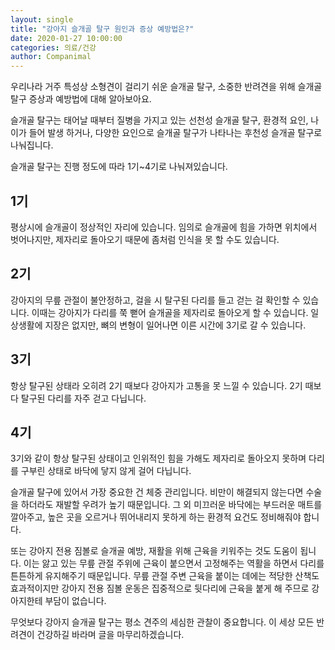```yaml
---
layout: single
title: "강아지 슬개골 탈구 원인과 증상 예방법은?"
date: 2020-01-27 10:00:00
categories: 의료/건강
author: Companimal
---
```


우리나라 거주 특성상 소형견이 걸리기 쉬운 슬개골 탈구, 소중한 반려견을 위해 슬개골 탈구 증상과 예방법에 대해 알아보아요.

슬개골 탈구는 태어날 때부터 질병을 가지고 있는 선천성 슬개골 탈구, 환경적 요인, 나이가 들어 발생 하거나, 다양한 요인으로 슬개골 탈구가 나타나는 후천성 슬개골 탈구로 나눠집니다.

슬개골 탈구는 진행 정도에 따라 1기~4기로 나눠져있습니다.

## 1기

평상시에 슬개골이 정상적인 자리에 있습니다. 임의로 슬개골에 힘을 가하면 위치에서 벗어나지만, 제자리로 돌아오기 때문에 좀처럼 인식을 못 할 수도 있습니다.

## 2기

강아지의 무릎 관절이 불안정하고, 걸을 시 탈구된 다리를 들고 걷는 걸 확인할 수 있습니다. 이때는 강아지가 다리를 쭉 뻗어 슬개골을 제자리로 돌아오게 할 수 있습니다. 일상생활에 지장은 없지만, 뼈의 변형이 일어나면 이른 시간에 3기로 갈 수 있습니다.

## 3기

항상 탈구된 상태라 오히려 2기 때보다 강아지가 고통을 못 느낄 수 있습니다. 2기 때보다 탈구된 다리를 자주 걷고 다닙니다.

## 4기

3기와 같이 항상 탈구된 상태이고 인위적인 힘을 가해도 제자리로 돌아오지 못하며 다리를 구부린 상태로 바닥에 닿지 않게 걸어 다닙니다.

슬개골 탈구에 있어서 가장 중요한 건 체중 관리입니다. 비만이 해결되지 않는다면 수술을 하더라도 재발할 우려가 높기 때문입니다. 그 외 미끄러운 바닥에는 부드러운 매트를 깔아주고, 높은 곳을 오르거나 뛰어내리지 못하게 하는 환경적 요건도 정비해줘야 합니다.

또는 강아지 전용 짐볼로 슬개골 예방, 재활을 위해 근육을 키워주는 것도 도움이 됩니다. 이는 앓고 있는 무릎 관절 주위에 근육이 붙으면서 고정해주는 역활을 하면서 다리를 튼튼하게 유지해주기 때문입니다. 무릎 관절 주변 근육을 붙이는 데에는 적당한 산책도 효과적이지만 강아지 전용 짐볼 운동은 집중적으로 뒷다리에 근육을 붙게 해 주므로 강아지한테 부담이 없습니다.

무엇보다 강아지 슬개골 탈구는 평소 견주의 세심한 관찰이 중요합니다. 이 세상 모든 반려견이 건강하길 바라며 글을 마무리하겠습니다.

[](http://s.godo.kr/fvu2)
